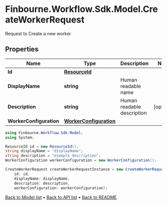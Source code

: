 # Finbourne.Workflow.Sdk.Model.CreateWorkerRequest
Request to Create a new worker

## Properties

Name | Type | Description | Notes
------------ | ------------- | ------------- | -------------
**Id** | [**ResourceId**](ResourceId.md) |  | 
**DisplayName** | **string** | Human readable name | 
**Description** | **string** | Human readable description | [optional] 
**WorkerConfiguration** | [**WorkerConfiguration**](WorkerConfiguration.md) |  | 

```csharp
using Finbourne.Workflow.Sdk.Model;
using System;

ResourceId id = new ResourceId();
string displayName = "displayName";
string description = "example description";
WorkerConfiguration workerConfiguration = new WorkerConfiguration();

CreateWorkerRequest createWorkerRequestInstance = new CreateWorkerRequest(
    id: id,
    displayName: displayName,
    description: description,
    workerConfiguration: workerConfiguration);
```

[Back to Model list](../README.md#documentation-for-models) &#8226; [Back to API list](../README.md#documentation-for-api-endpoints) &#8226; [Back to README](../README.md)
